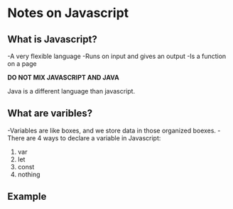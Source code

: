 # Notes on Javascript

## What is Javascript?

-A very flexible language
-Runs on input and gives an output
-Is a function on a page

**DO NOT MIX JAVASCRIPT AND JAVA**

Java is a different language than javascript.

## What are varibles?

-Variables are like boxes, and we store data in those organized boexes.
-There are 4 ways to declare a variable in Javascript:

1. var
2. let
3. const
4. nothing

## Example
